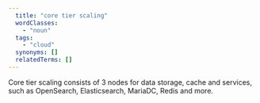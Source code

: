```yaml
---
  title: "core tier scaling"
  wordClasses:
    - "noun"
  tags:
    - "cloud"
  synonyms: []
  relatedTerms: []
---
```

Core tier scaling consists of 3 nodes for data storage, cache and services, such as OpenSearch, Elasticsearch, MariaDC, Redis and more.
